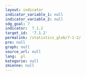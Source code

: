 ```yaml
---
layout: indicator
indicator_variable_1: null
indicator_variable_2: null
sdg_goal: 7
indicator:  7.1.2
target_id:  '7.1.2'
permalink: /statistics_glob/7-1-2/
pre: null
graph: null
source_url: null
lang:  pl
kategorie: null
zmienne: null
---
```

